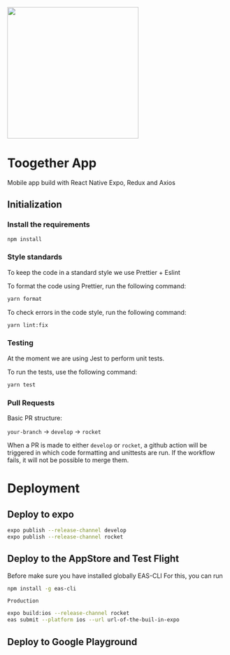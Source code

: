 <p float="left" align="left">
  <img src="https://user-images.githubusercontent.com/63305840/150650911-a3aba1cc-c2dd-4ced-9d60-0bd5ea1cfc8e.png" width="300" />
</p>

# Toogether App

Mobile app build with React Native Expo, Redux and Axios

## Initialization

### Install the requirements

```bash
npm install
```

### Style standards

To keep the code in a standard style we use Prettier + Eslint

To format the code using Prettier, run the following command:

```bash
yarn format
```

To check errors in the code style, run the following command:

```bash
yarn lint:fix
```

### Testing

At the moment we are using Jest to perform unit tests.

To run the tests, use the following command:

```bash
yarn test
```

### Pull Requests

Basic PR structure:

`your-branch` -> `develop` -> `rocket`

When a PR is made to either `develop` or `rocket`, a github action will be triggered in which code formatting and unittests are run.
If the workflow fails, it will not be possible to merge them.


# Deployment

## Deploy to expo
```bash
expo publish --release-channel develop
expo publish --release-channel rocket
```

## Deploy to the AppStore and Test Flight
Before make sure you have installed globally EAS-CLI 
For this, you can run 

```bash
npm install -g eas-cli
```

`Production`
```bash
expo build:ios --release-channel rocket
eas submit --platform ios --url url-of-the-buil-in-expo
```
## Deploy to Google Playground
